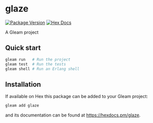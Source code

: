 # glaze

[![Package Version](https://img.shields.io/hexpm/v/glaze)](https://hex.pm/packages/glaze)
[![Hex Docs](https://img.shields.io/badge/hex-docs-ffaff3)](https://hexdocs.pm/glaze/)

A Gleam project

## Quick start

```sh
gleam run   # Run the project
gleam test  # Run the tests
gleam shell # Run an Erlang shell
```

## Installation

If available on Hex this package can be added to your Gleam project:

```sh
gleam add glaze
```

and its documentation can be found at <https://hexdocs.pm/glaze>.
